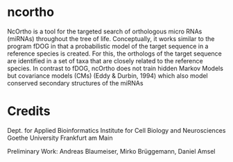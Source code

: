 # ncortho
NcOrtho is a tool for the targeted search of orthologous micro RNAs (miRNAs) throughout the tree of life. Conceptually, it works similar to the program fDOG in that a probabilistic model of the target sequence in a reference species is created. For this, the orthologs of the target sequence are identified in a set of taxa that are closely related to the reference species. In contrast to fDOG, ncOrtho does not train hidden Markov Models but covariance models (CMs) (Eddy & Durbin, 1994) which also model conserved secondary structures of the miRNAs

# Credits
Dept. for Applied Bioinformatics Institute for Cell Biology and Neurosciences Goethe University Frankfurt am Main

Preliminary Work:
Andreas Blaumeiser, Mirko Brüggemann, Daniel Amsel
